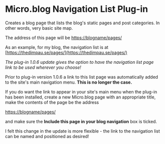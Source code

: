 # Micro.blog Navigation List Plug-in

Creates a blog page that lists the blog's static pages and post categories. In other words, very basic site map.

The address of this page will be [https://blogname/pages/](https://blogname/pages/)

As an example, for my blog, the navigation list is at [https://thedimpau.se/pages/](https://thedimpau.se/pages/)

_The plug-in 1.0.6 update gives the option to have the navigation list page link to be used wherever you choose!_

Prior to plug-in version 1.0.6 a link to this list page was automatically added to the site's main navigation menu. **This is no longer the case.**

If you do want the link to appear in your site's main menu when the plug-in has been installed, create a new Micro.blog page with an appropriate title, make the contents of the page be the address 

[https://blogname/pages/](https://blogname/pages/)

and make sure the **Include this page in your blog navigation** box is ticked.

I felt this change in the update is more flexible - the link to the navigation list can be named and positioned as desired!
